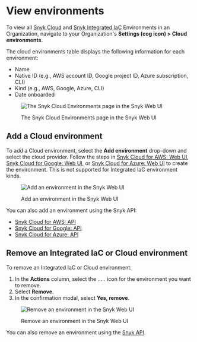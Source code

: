 # View environments

To view all [Snyk Cloud](./) and [Snyk Integrated IaC](broken-reference) Environments in an Organization, navigate to your Organization's **Settings (cog icon) > Cloud environments**.

The cloud environments table displays the following information for each environment:

* Name
* Native ID (e.g., AWS account ID, Google project ID, Azure subscription, CLI)
* Kind (e.g., AWS, Google, Azure, CLI)
* Date onboarded

<figure><img src="../../.gitbook/assets/snyk-cloud-environments-page.png" alt="The Snyk Cloud Environments page in the Snyk Web UI"><figcaption><p>The Snyk Cloud Environments page in the Snyk Web UI</p></figcaption></figure>

## Add a Cloud environment

To add a Cloud environment, select the **Add environment** drop-down and select the cloud provider. Follow the steps in [Snyk Cloud for AWS: Web UI](../../integrations/cloud-platforms/aws-integration/aws-integration-web-ui/), [Snyk Cloud for Google: Web UI](../../integrations/cloud-platforms/google-cloud-integration/google-cloud-integration-web-ui/), or [Snyk Cloud for Azure: Web UI](../../integrations/cloud-platforms/azure-integration-for-cloud-configurations/azure-integration-web-ui/) to create the environment. This is not supported for Integrated IaC environment kinds.

<figure><img src="../../.gitbook/assets/snyk-cloud-environments-page-add-env.png" alt="Add an environment in the Snyk Web UI"><figcaption><p>Add an environment in the Snyk Web UI</p></figcaption></figure>

You can also add an environment using the Snyk API:

* [Snyk Cloud for AWS: API](../../integrations/cloud-platforms/aws-integration/snyk-cloud-for-aws-api/)
* [Snyk Cloud for Google: API](../../integrations/cloud-platforms/google-cloud-integration/google-cloud-integration-api/)
* [Snyk Cloud for Azure: API](../../integrations/cloud-platforms/azure-integration-for-cloud-configurations/snyk-cloud-for-azure-api/)

## Remove an Integrated IaC or Cloud environment

To remove an Integrated IaC or Cloud environment:

1. In the **Actions** column, select the `...` icon for the environment you want to remove.
2. Select **Remove**.
3. In the confirmation modal, select **Yes, remove**.

<figure><img src="../../.gitbook/assets/snyk-cloud-remove-env-ui.png" alt="Remove an environment in the Snyk Web UI"><figcaption><p>Remove an environment in the Snyk Web UI</p></figcaption></figure>

You can also remove an environment using the [Snyk API](remove-a-snyk-cloud-environment.md#api).
